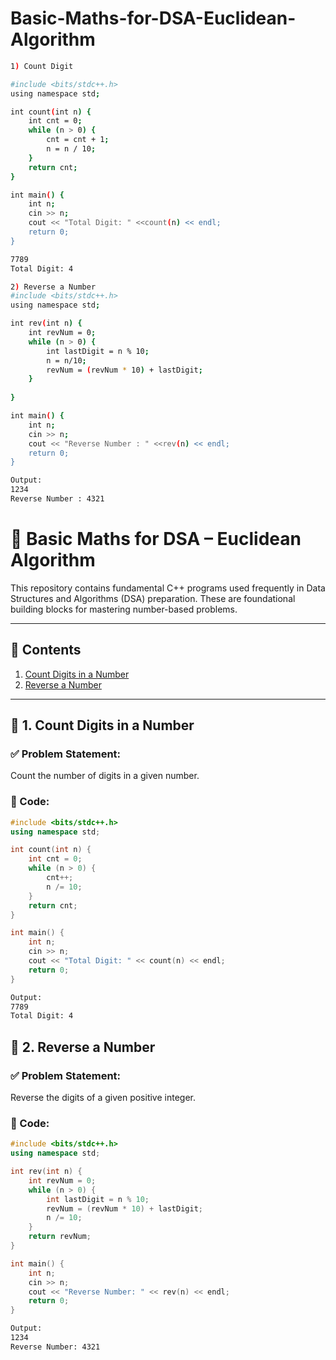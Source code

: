 # Basic-Maths-for-DSA-Euclidean-Algorithm

```bash
1) Count Digit

#include <bits/stdc++.h>
using namespace std;

int count(int n) {
    int cnt = 0;
    while (n > 0) {
        cnt = cnt + 1;
        n = n / 10;
    }
    return cnt;
}

int main() {
    int n;
    cin >> n;
    cout << "Total Digit: " <<count(n) << endl; 
    return 0;
}
```
```bash
7789
Total Digit: 4
```

```bash
2) Reverse a Number
#include <bits/stdc++.h>
using namespace std;

int rev(int n) {
    int revNum = 0;
    while (n > 0) {
        int lastDigit = n % 10;
        n = n/10;
        revNum = (revNum * 10) + lastDigit;
    }
    
}

int main() {
    int n;
    cin >> n;
    cout << "Reverse Number : " <<rev(n) << endl; 
    return 0;
}

```
```bash
Output: 
1234
Reverse Number : 4321

```


# 📘 Basic Maths for DSA – Euclidean Algorithm

This repository contains fundamental C++ programs used frequently in Data Structures and Algorithms (DSA) preparation. These are foundational building blocks for mastering number-based problems.

---

## 📌 Contents

1. [Count Digits in a Number](#-1-count-digits-in-a-number)
2. [Reverse a Number](#-2-reverse-a-number)

---

## 🔢 1. Count Digits in a Number

### ✅ Problem Statement:
Count the number of digits in a given number.

### 📄 Code:
```cpp
#include <bits/stdc++.h>
using namespace std;

int count(int n) {
    int cnt = 0;
    while (n > 0) {
        cnt++;
        n /= 10;
    }
    return cnt;
}

int main() {
    int n;
    cin >> n;
    cout << "Total Digit: " << count(n) << endl;
    return 0;
}

```
```bash
Output: 
7789
Total Digit: 4
```
## 🔁 2. Reverse a Number

### ✅ Problem Statement:
Reverse the digits of a given positive integer.

### 📄 Code:
```cpp
#include <bits/stdc++.h>
using namespace std;

int rev(int n) {
    int revNum = 0;
    while (n > 0) {
        int lastDigit = n % 10;
        revNum = (revNum * 10) + lastDigit;
        n /= 10;
    }
    return revNum;
}

int main() {
    int n;
    cin >> n;
    cout << "Reverse Number: " << rev(n) << endl;
    return 0;
}

```
```bash
Output: 
1234
Reverse Number: 4321
```
